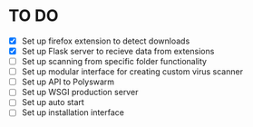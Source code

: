 # TO DO 
- [x] Set up firefox extension to detect downloads
- [x] Set up Flask server to recieve data from extensions
- [ ] Set up scanning from specific folder functionality
- [ ] Set up modular interface for creating custom virus scanner
- [ ] Set up API to Polyswarm
- [ ] Set up WSGI production server
- [ ] Set up auto start
- [ ] Set up installation interface